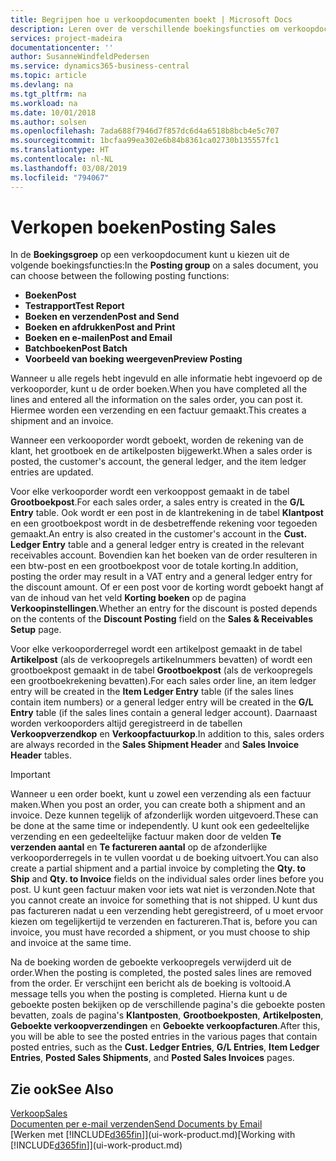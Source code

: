 ```yaml
---
title: Begrijpen hoe u verkoopdocumenten boekt | Microsoft Docs
description: Leren over de verschillende boekingsfuncties om verkoopdocumenten te boeken.
services: project-madeira
documentationcenter: ''
author: SusanneWindfeldPedersen
ms.service: dynamics365-business-central
ms.topic: article
ms.devlang: na
ms.tgt_pltfrm: na
ms.workload: na
ms.date: 10/01/2018
ms.author: solsen
ms.openlocfilehash: 7ada688f7946d7f857dc6d4a6518b8bcb4e5c707
ms.sourcegitcommit: 1bcfaa99ea302e6b84b8361ca02730b135557fc1
ms.translationtype: HT
ms.contentlocale: nl-NL
ms.lasthandoff: 03/08/2019
ms.locfileid: "794067"
---
```

# <a name="posting-sales"></a><span data-ttu-id="0332b-103">Verkopen boeken</span><span class="sxs-lookup"><span data-stu-id="0332b-103">Posting Sales</span></span>
<span data-ttu-id="0332b-104">In de **Boekingsgroep** op een verkoopdocument kunt u kiezen uit de volgende boekingsfuncties:</span><span class="sxs-lookup"><span data-stu-id="0332b-104">In the **Posting group** on a sales document, you can choose between the following posting functions:</span></span>

* <span data-ttu-id="0332b-105">**Boeken**</span><span class="sxs-lookup"><span data-stu-id="0332b-105">**Post**</span></span>
* <span data-ttu-id="0332b-106">**Testrapport**</span><span class="sxs-lookup"><span data-stu-id="0332b-106">**Test Report**</span></span>
* <span data-ttu-id="0332b-107">**Boeken en verzenden**</span><span class="sxs-lookup"><span data-stu-id="0332b-107">**Post and Send**</span></span>
* <span data-ttu-id="0332b-108">**Boeken en afdrukken**</span><span class="sxs-lookup"><span data-stu-id="0332b-108">**Post and Print**</span></span>
* <span data-ttu-id="0332b-109">**Boeken en e-mailen**</span><span class="sxs-lookup"><span data-stu-id="0332b-109">**Post and Email**</span></span>
* <span data-ttu-id="0332b-110">**Batchboeken**</span><span class="sxs-lookup"><span data-stu-id="0332b-110">**Post Batch**</span></span>
* <span data-ttu-id="0332b-111">**Voorbeeld van boeking weergeven**</span><span class="sxs-lookup"><span data-stu-id="0332b-111">**Preview Posting**</span></span>

<span data-ttu-id="0332b-112">Wanneer u alle regels hebt ingevuld en alle informatie hebt ingevoerd op de verkooporder, kunt u de order boeken.</span><span class="sxs-lookup"><span data-stu-id="0332b-112">When you have completed all the lines and entered all the information on the sales order, you can post it.</span></span> <span data-ttu-id="0332b-113">Hiermee worden een verzending en een factuur gemaakt.</span><span class="sxs-lookup"><span data-stu-id="0332b-113">This creates a shipment and an invoice.</span></span>

<span data-ttu-id="0332b-114">Wanneer een verkooporder wordt geboekt, worden de rekening van de klant, het grootboek en de artikelposten bijgewerkt.</span><span class="sxs-lookup"><span data-stu-id="0332b-114">When a sales order is posted, the customer's account, the general ledger, and the item ledger entries are updated.</span></span>

<span data-ttu-id="0332b-115">Voor elke verkooporder wordt een verkooppost gemaakt in de tabel **Grootboekpost**.</span><span class="sxs-lookup"><span data-stu-id="0332b-115">For each sales order, a sales entry is created in the **G/L Entry** table.</span></span> <span data-ttu-id="0332b-116">Ook wordt er een post in de klantrekening in de tabel **Klantpost** en een grootboekpost wordt in de desbetreffende rekening voor tegoeden gemaakt.</span><span class="sxs-lookup"><span data-stu-id="0332b-116">An entry is also created in the customer's account in the **Cust. Ledger Entry** table and a general ledger entry is created in the relevant receivables account.</span></span> <span data-ttu-id="0332b-117">Bovendien kan het boeken van de order resulteren in een btw-post en een grootboekpost voor de totale korting.</span><span class="sxs-lookup"><span data-stu-id="0332b-117">In addition, posting the order may result in a VAT entry and a general ledger entry for the discount amount.</span></span> <span data-ttu-id="0332b-118">Of er een post voor de korting wordt geboekt hangt af van de inhoud van het veld **Korting boeken** op de pagina **Verkoopinstellingen**.</span><span class="sxs-lookup"><span data-stu-id="0332b-118">Whether an entry for the discount is posted depends on the contents of the **Discount Posting** field on the **Sales & Receivables Setup** page.</span></span>

<span data-ttu-id="0332b-119">Voor elke verkooporderregel wordt een artikelpost gemaakt in de tabel **Artikelpost** (als de verkoopregels artikelnummers bevatten) of wordt een grootboekpost gemaakt in de tabel **Grootboekpost** (als de verkoopregels een grootboekrekening bevatten).</span><span class="sxs-lookup"><span data-stu-id="0332b-119">For each sales order line, an item ledger entry will be created in the **Item Ledger Entry** table (if the sales lines contain item numbers) or a general ledger entry will be created in the **G/L Entry** table (if the sales lines contain a general ledger account).</span></span> <span data-ttu-id="0332b-120">Daarnaast worden verkooporders altijd geregistreerd in de tabellen **Verkoopverzendkop** en **Verkoopfactuurkop**.</span><span class="sxs-lookup"><span data-stu-id="0332b-120">In addition to this, sales orders are always recorded in the **Sales Shipment Header** and **Sales Invoice Header** tables.</span></span>

> [!IMPORTANT]  
>   <span data-ttu-id="0332b-121">Wanneer u een order boekt, kunt u zowel een verzending als een factuur maken.</span><span class="sxs-lookup"><span data-stu-id="0332b-121">When you post an order, you can create both a shipment and an invoice.</span></span> <span data-ttu-id="0332b-122">Deze kunnen tegelijk of afzonderlijk worden uitgevoerd.</span><span class="sxs-lookup"><span data-stu-id="0332b-122">These can be done at the same time or independently.</span></span> <span data-ttu-id="0332b-123">U kunt ook een gedeeltelijke verzending en een gedeeltelijke factuur maken door de velden **Te verzenden aantal** en **Te factureren aantal** op de afzonderlijke verkooporderregels in te vullen voordat u de boeking uitvoert.</span><span class="sxs-lookup"><span data-stu-id="0332b-123">You can also create a partial shipment and a partial invoice by completing the **Qty. to Ship** and **Qty. to Invoice** fields on the individual sales order lines before you post.</span></span> <span data-ttu-id="0332b-124">U kunt geen factuur maken voor iets wat niet is verzonden.</span><span class="sxs-lookup"><span data-stu-id="0332b-124">Note that you cannot create an invoice for something that is not shipped.</span></span> <span data-ttu-id="0332b-125">U kunt dus pas factureren nadat u een verzending hebt geregistreerd, of u moet ervoor kiezen om tegelijkertijd te verzenden en factureren.</span><span class="sxs-lookup"><span data-stu-id="0332b-125">That is, before you can invoice, you must have recorded a shipment, or you must choose to ship and invoice at the same time.</span></span>

<span data-ttu-id="0332b-126">Na de boeking worden de geboekte verkoopregels verwijderd uit de order.</span><span class="sxs-lookup"><span data-stu-id="0332b-126">When the posting is completed, the posted sales lines are removed from the order.</span></span> <span data-ttu-id="0332b-127">Er verschijnt een bericht als de boeking is voltooid.</span><span class="sxs-lookup"><span data-stu-id="0332b-127">A message tells you when the posting is completed.</span></span> <span data-ttu-id="0332b-128">Hierna kunt u de geboekte posten bekijken op de verschillende pagina's die geboekte posten bevatten, zoals de pagina's **Klantposten**, **Grootboekposten**, **Artikelposten**, **Geboekte verkoopverzendingen** en **Geboekte verkoopfacturen**.</span><span class="sxs-lookup"><span data-stu-id="0332b-128">After this, you will be able to see the posted entries in the various pages that contain posted entries, such as the **Cust. Ledger Entries**, **G/L Entries**, **Item Ledger Entries**, **Posted Sales Shipments**, and **Posted Sales Invoices** pages.</span></span>

## <a name="see-also"></a><span data-ttu-id="0332b-129">Zie ook</span><span class="sxs-lookup"><span data-stu-id="0332b-129">See Also</span></span>
[<span data-ttu-id="0332b-130">Verkoop</span><span class="sxs-lookup"><span data-stu-id="0332b-130">Sales</span></span>](sales-manage-sales.md)  
[<span data-ttu-id="0332b-131">Documenten per e-mail verzenden</span><span class="sxs-lookup"><span data-stu-id="0332b-131">Send Documents by Email</span></span>](ui-how-send-documents-email.md)  
<span data-ttu-id="0332b-132">[Werken met [!INCLUDE[d365fin](includes/d365fin_md.md)]](ui-work-product.md)</span><span class="sxs-lookup"><span data-stu-id="0332b-132">[Working with [!INCLUDE[d365fin](includes/d365fin_md.md)]](ui-work-product.md)</span></span>

